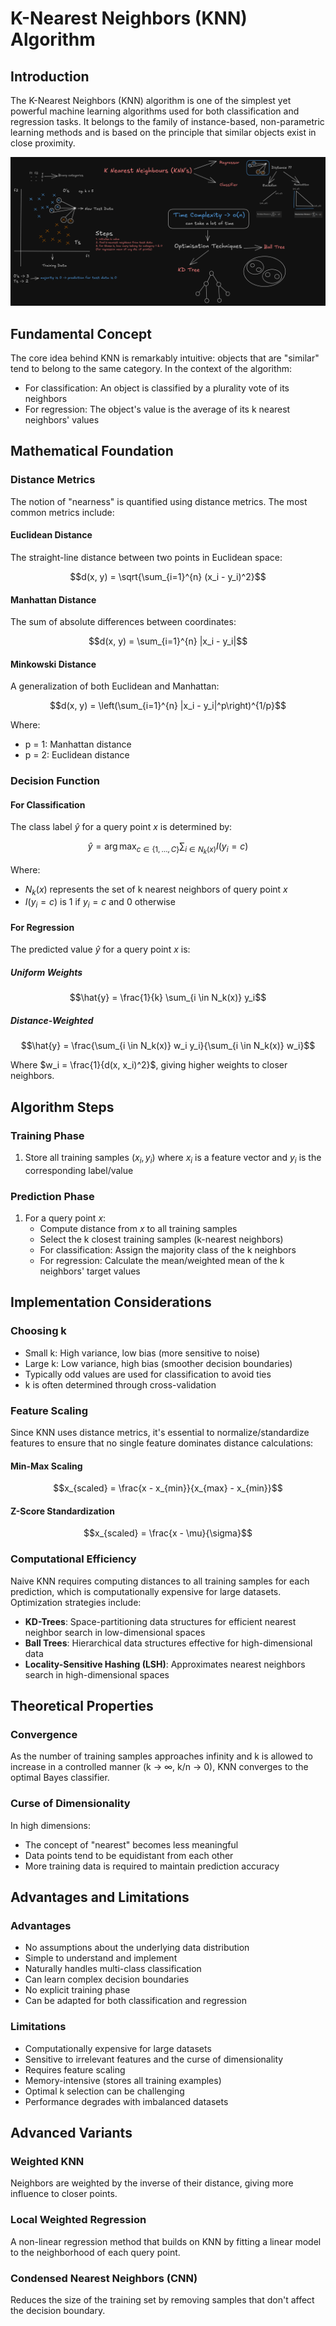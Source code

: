 # K-Nearest Neighbors (KNN) Algorithm

## Introduction
The K-Nearest Neighbors (KNN) algorithm is one of the simplest yet powerful machine learning algorithms used for both classification and regression tasks. It belongs to the family of instance-based, non-parametric learning methods and is based on the principle that similar objects exist in close proximity.

![KNN Visualization](/images/knn.png)

## Fundamental Concept
The core idea behind KNN is remarkably intuitive: objects that are "similar" tend to belong to the same category. In the context of the algorithm:
- For classification: An object is classified by a plurality vote of its neighbors
- For regression: The object's value is the average of its k nearest neighbors' values

## Mathematical Foundation

### Distance Metrics
The notion of "nearness" is quantified using distance metrics. The most common metrics include:

#### Euclidean Distance
The straight-line distance between two points in Euclidean space:

$$d(x, y) = \sqrt{\sum_{i=1}^{n} (x_i - y_i)^2}$$

#### Manhattan Distance
The sum of absolute differences between coordinates:

$$d(x, y) = \sum_{i=1}^{n} |x_i - y_i|$$

#### Minkowski Distance
A generalization of both Euclidean and Manhattan:

$$d(x, y) = \left(\sum_{i=1}^{n} |x_i - y_i|^p\right)^{1/p}$$

Where:
- p = 1: Manhattan distance
- p = 2: Euclidean distance

### Decision Function

#### For Classification
The class label $\hat{y}$ for a query point $x$ is determined by:

$$\hat{y} = \arg\max_{c \in \{1,\ldots,C\}} \sum_{i \in N_k(x)} I(y_i = c)$$

Where:
- $N_k(x)$ represents the set of k nearest neighbors of query point $x$
- $I(y_i = c)$ is 1 if $y_i = c$ and 0 otherwise

#### For Regression
The predicted value $\hat{y}$ for a query point $x$ is:

##### Uniform Weights
$$\hat{y} = \frac{1}{k} \sum_{i \in N_k(x)} y_i$$

##### Distance-Weighted
$$\hat{y} = \frac{\sum_{i \in N_k(x)} w_i y_i}{\sum_{i \in N_k(x)} w_i}$$

Where $w_i = \frac{1}{d(x, x_i)^2}$, giving higher weights to closer neighbors.

## Algorithm Steps

### Training Phase
1. Store all training samples $(x_i, y_i)$ where $x_i$ is a feature vector and $y_i$ is the corresponding label/value

### Prediction Phase
1. For a query point $x$:
   - Compute distance from $x$ to all training samples
   - Select the k closest training samples (k-nearest neighbors)
   - For classification: Assign the majority class of the k neighbors
   - For regression: Calculate the mean/weighted mean of the k neighbors' target values

## Implementation Considerations

### Choosing k
- Small k: High variance, low bias (more sensitive to noise)
- Large k: Low variance, high bias (smoother decision boundaries)
- Typically odd values are used for classification to avoid ties
- k is often determined through cross-validation

### Feature Scaling
Since KNN uses distance metrics, it's essential to normalize/standardize features to ensure that no single feature dominates distance calculations:

#### Min-Max Scaling
$$x_{scaled} = \frac{x - x_{min}}{x_{max} - x_{min}}$$

#### Z-Score Standardization
$$x_{scaled} = \frac{x - \mu}{\sigma}$$

### Computational Efficiency
Naive KNN requires computing distances to all training samples for each prediction, which is computationally expensive for large datasets. Optimization strategies include:

- **KD-Trees**: Space-partitioning data structures for efficient nearest neighbor search in low-dimensional spaces
- **Ball Trees**: Hierarchical data structures effective for high-dimensional data
- **Locality-Sensitive Hashing (LSH)**: Approximates nearest neighbors search in high-dimensional spaces

## Theoretical Properties

### Convergence
As the number of training samples approaches infinity and k is allowed to increase in a controlled manner (k → ∞, k/n → 0), KNN converges to the optimal Bayes classifier.

### Curse of Dimensionality
In high dimensions:
- The concept of "nearest" becomes less meaningful
- Data points tend to be equidistant from each other
- More training data is required to maintain prediction accuracy

## Advantages and Limitations

### Advantages
- No assumptions about the underlying data distribution
- Simple to understand and implement
- Naturally handles multi-class classification
- Can learn complex decision boundaries
- No explicit training phase
- Can be adapted for both classification and regression

### Limitations
- Computationally expensive for large datasets
- Sensitive to irrelevant features and the curse of dimensionality
- Requires feature scaling
- Memory-intensive (stores all training examples)
- Optimal k selection can be challenging
- Performance degrades with imbalanced datasets

## Advanced Variants

### Weighted KNN
Neighbors are weighted by the inverse of their distance, giving more influence to closer points.

### Local Weighted Regression
A non-linear regression method that builds on KNN by fitting a linear model to the neighborhood of each query point.

### Condensed Nearest Neighbors (CNN)
Reduces the size of the training set by removing samples that don't affect the decision boundary.
